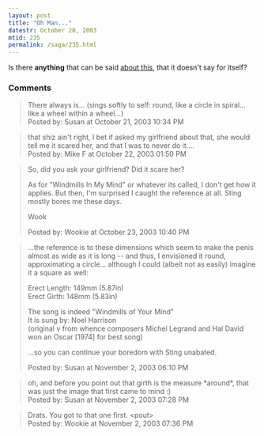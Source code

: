 ```yaml
---
layout: post
title: "Oh Man..."
datestr: October 20, 2003
mtid: 235
permalink: /saga/235.html
---
```


Is there **anything** that can be said [about this][], that it doesn't say for itself?

### Comments

<blockquote>
There always is... (sings softly to self: round, like a circle in spiral... like a wheel within a wheel...)
<div class="comment-meta">Posted by: Susan at October 21, 2003 10:34 PM</div> </blockquote>

<blockquote>
that shiz ain't right, I bet if asked my girlfriend about that, she would tell me it scared her, and that I was to never do it....
<div class="comment-meta">Posted by: Mike F at October 22, 2003 01:50 PM</div> </blockquote>

<blockquote>
So, did you ask your girlfriend?  Did it scare her?

As for "Windmills In My Mind" or whatever its called, I don't get how it applies.  But then, I'm surprised I caught the reference at all.  Sting mostly bores me these days.

Wook
<div class="comment-meta">Posted by: Wookie at October 23, 2003 10:40 PM</div> </blockquote>

<blockquote>
...the reference is to these dimensions which seem to make the penis almost as wide as it is long -- and thus, I envisioned it round, approximating a circle... although I could (albeit not as easily) imagine it a square as well:

Erect Length: 149mm (5.87in)<br />
Erect Girth: 148mm (5.83in)

The song is indeed "Windmills of Your Mind"<br />
It is sung by: Noel Harrison<br />
(original v from whence composers Michel Legrand and Hal David won an Oscar [1974] for best song)

...so you can continue your boredom with Sting unabated.
<div class="comment-meta">Posted by: Susan at November  2, 2003 06:10 PM</div> </blockquote>

<blockquote>
oh, and before you point out that girth is the measure *around*, that was just the image that first came to mind :)
<div class="comment-meta">Posted by: Susan at November  2, 2003 07:28 PM</div> </blockquote>

<blockquote>
Drats.  You got to that one first.  &lt;pout&gt;
<div class="comment-meta">Posted by: Wookie at November  2, 2003 07:36 PM</div> </blockquote>

[about this]: http://thepill.blogs.com/ "Do Penis Enlargement Pills Work?"